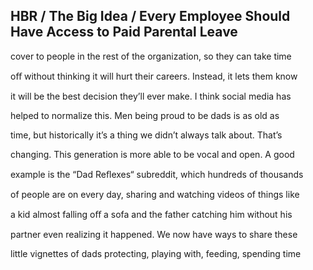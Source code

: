 ## HBR / The Big Idea / Every Employee Should Have Access to Paid Parental Leave

cover to people in the rest of the organization, so they can take time

oﬀ without thinking it will hurt their careers. Instead, it lets them know

it will be the best decision they’ll ever make. I think social media has

helped to normalize this. Men being proud to be dads is as old as

time, but historically it’s a thing we didn’t always talk about. That’s

changing. This generation is more able to be vocal and open. A good

example is the “Dad Reﬂexes“ subreddit, which hundreds of thousands

of people are on every day, sharing and watching videos of things like

a kid almost falling oﬀ a sofa and the father catching him without his

partner even realizing it happened. We now have ways to share these

little vignettes of dads protecting, playing with, feeding, spending time